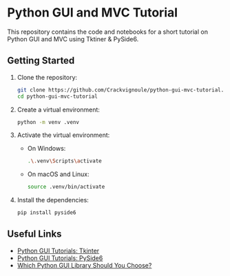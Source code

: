 # Python GUI and MVC Tutorial

This repository contains the code and notebooks for a short tutorial on Python GUI and MVC using Tktiner & PySide6.

<!-- ## Notebooks

1. [Hello World](https://colab.research.google.com/github/Crackvignoule/python-gui-mvc-tutorial/blob/main/test.ipynb) -->

## Getting Started

1. Clone the repository:
   ```sh
   git clone https://github.com/Crackvignoule/python-gui-mvc-tutorial.git
   cd python-gui-mvc-tutorial
   ```

2. Create a virtual environment:
   ```sh
   python -m venv .venv
   ```

3. Activate the virtual environment:

   - On Windows:
     ```sh
     .\.venv\Scripts\activate
     ```
   - On macOS and Linux:
     ```sh
     source .venv/bin/activate
     ```

4. Install the dependencies:
   ```sh
   pip install pyside6
   ```
   
## Useful Links
- [Python GUI Tutorials: Tkinter](https://www.pythonguis.com/tkinter/)
- [Python GUI Tutorials: PySide6](https://www.pythonguis.com/pyside6/)
- [Which Python GUI Library Should You Choose?](https://www.pythonguis.com/faq/which-python-gui-library/)